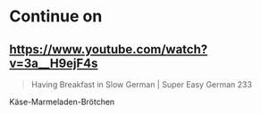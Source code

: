 # Continue on

## https://www.youtube.com/watch?v=3a__H9ejF4s

> Having Breakfast in Slow German | Super Easy German 233 
 
Käse-Marmeladen-Brötchen
